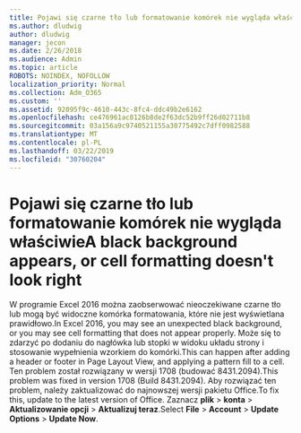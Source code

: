 ```yaml
---
title: Pojawi się czarne tło lub formatowanie komórek nie wygląda właściwie
ms.author: dludwig
author: dludwig
manager: jecon
ms.date: 2/26/2018
ms.audience: Admin
ms.topic: article
ROBOTS: NOINDEX, NOFOLLOW
localization_priority: Normal
ms.collection: Adm_O365
ms.custom: ''
ms.assetid: 92095f9c-4610-443c-8fc4-ddc49b2e6162
ms.openlocfilehash: ce476961ac8126b8de2f63dc52b9ff26d02711b8
ms.sourcegitcommit: 03a156a9c9740521155a30775492c7dff0982588
ms.translationtype: MT
ms.contentlocale: pl-PL
ms.lasthandoff: 03/22/2019
ms.locfileid: "30760204"
---
```

# <a name="a-black-background-appears-or-cell-formatting-doesnt-look-right"></a><span data-ttu-id="91730-102">Pojawi się czarne tło lub formatowanie komórek nie wygląda właściwie</span><span class="sxs-lookup"><span data-stu-id="91730-102">A black background appears, or cell formatting doesn't look right</span></span>

<span data-ttu-id="91730-103">W programie Excel 2016 można zaobserwować nieoczekiwane czarne tło lub mogą być widoczne komórka formatowania, które nie jest wyświetlana prawidłowo.</span><span class="sxs-lookup"><span data-stu-id="91730-103">In Excel 2016, you may see an unexpected black background, or you may see cell formatting that does not appear properly.</span></span> <span data-ttu-id="91730-104">Może się to zdarzyć po dodaniu do nagłówka lub stopki w widoku układu strony i stosowanie wypełnienia wzorkiem do komórki.</span><span class="sxs-lookup"><span data-stu-id="91730-104">This can happen after adding a header or footer in Page Layout View, and applying a pattern fill to a cell.</span></span> <span data-ttu-id="91730-105">Ten problem został rozwiązany w wersji 1708 (budować 8431.2094).</span><span class="sxs-lookup"><span data-stu-id="91730-105">This problem was fixed in version 1708 (Build 8431.2094).</span></span> <span data-ttu-id="91730-106">Aby rozwiązać ten problem, należy zaktualizować do najnowszej wersji pakietu Office.</span><span class="sxs-lookup"><span data-stu-id="91730-106">To fix this, update to the latest version of Office.</span></span> <span data-ttu-id="91730-107">Zaznacz **plik** \> **konta** \> **Aktualizowanie opcji** \> **Aktualizuj teraz**.</span><span class="sxs-lookup"><span data-stu-id="91730-107">Select **File** \> **Account** \> **Update Options** \> **Update Now**.</span></span>
  

